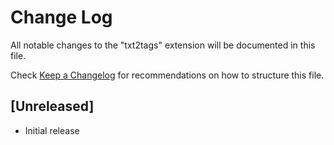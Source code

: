 # Change Log

All notable changes to the "txt2tags" extension will be documented in this file.

Check [Keep a Changelog](http://keepachangelog.com/) for recommendations on how to structure this file.

## [Unreleased]

- Initial release